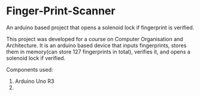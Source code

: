 # Finger-Print-Scanner
An arduino based project that opens a solenoid lock if fingerprint is verified.

This project was developed for a course on Computer Organisation and Architecture. It is an arduino based device that inputs fingerprints, stores them in memory(can store 127 fingerprints in total), verifies it, and opens a solenoid lock if verified.

Components used: 
1. Arduino Uno R3
2. 


